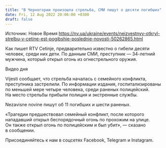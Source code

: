 ```yaml
---
title: "В Черногории произошла стрельба, СМИ пишут о десяти погибших"
date: Fri, 12 Aug 2022 20:06:00 +0300
draft: false
---
```

Источник: Новое Время https://nv.ua/ukraine/events/neizvestnyy-otkryl-strelbu-v-cetine-est-pogibshie-poslednie-novosti-50262865.html


Как пишет RTV Cetinje, предварительно известно о гибели десяти человек, среди них дети. По данным СМИ, преступник — 34-летний мужчина, который открыл огонь из огнестрельного оружия.

 Видео дня  

Vijesti сообщает, что стрельба началась с семейного конфликта, преступника застрелили. По информации издания, госпитализированы по меньшей мере четыре человека, среди раненых полицейский. На место стрельбы прибыли полиция и экстренные службы.

Nezavisne novine пишут об 11 погибших и шести раненых.

«Трагедии предшествовал семейный конфликт, после которого нападавший открыл беспорядочный огонь по прохожим на улице. Он также открыл огонь по полицейским и был убит», — сказано в сообщении.

Присоединяйтесь к нам в соцсетях Facebook, Telegram и Instagram.
